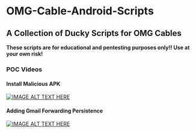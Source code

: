 # OMG-Cable-Android-Scripts

## A Collection of Ducky Scripts for OMG Cables

**These scripts are for educational and pentesting purposes only!! Use at your own risk!**

### POC Videos
#### Install Malicious APK
[![IMAGE ALT TEXT HERE](https://img.youtube.com/vi/aBZEvnvPAtk/0.jpg)](https://www.youtube.com/watch?v=aBZEvnvPAtk)

#### Adding Gmail Forwarding Persistence
[![IMAGE ALT TEXT HERE](https://img.youtube.com/vi/yu2bvAcW4Rc/0.jpg)](https://www.youtube.com/watch?v=yu2bvAcW4Rc)
